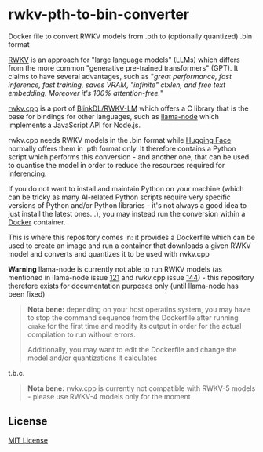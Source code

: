 # rwkv-pth-to-bin-converter

Docker file to convert RWKV models from .pth to (optionally quantized) .bin format

[RWKV](https://www.rwkv.com/) is an approach for "large language models" (LLMs) which differs from the more common "generative pre-trained transformers" (GPT). It claims to have several advantages, such as "_great performance, fast inference, fast training, saves VRAM, "infinite" ctxlen, and free text embedding. Moreover it's 100% attention-free._"

[rwkv.cpp](https://github.com/saharNooby/rwkv.cpp) is a port of [BlinkDL/RWKV-LM](https://github.com/BlinkDL/RWKV-LM) which offers a C library that is the base for bindings for other languages, such as [llama-node](https://github.com/Atome-FE/llama-node) which implements a JavaScript API for Node.js.

rwkv.cpp needs RWKV models in the .bin format while [Hugging Face](https://huggingface.co/BlinkDL) normally offers them in .pth format only. It therefore contains a Python script which performs this conversion - and another one, that can be used to quantise the model in order to reduce the resources required for inferencing.

If you do not want to install and maintain Python on your machine (which can be tricky as many AI-related Python scripts require very specific versions of Python and/or Python libraries - it's not always a good idea to just install the latest ones...), you may instead run the conversion within a [Docker](https://www.docker.com/) container.

This is where this repository comes in: it provides a Dockerfile which can be used to create an image and run a container that downloads a given RWKV model and converts and quantizes it to be used with rwkv.cpp

**Warning** llama-node is currently not able to run RWKV models (as mentioned in llama-node issue [121](https://github.com/Atome-FE/llama-node/issues/121) and rwkv.cpp issue [144](https://github.com/saharNooby/rwkv.cpp/issues/144)) - this repository therefore exists for documentation purposes only (until llama-node has been fixed)

> **Nota bene:** depending on your host operatins system, you may have to stop the command sequence from the Dockerfile after running `cmake` for the first time and modify its output in order for the actual compilation to run without errors.
>
> Additionally, you may want to edit the Dockerfile and change the model and/or quantizations it calculates


t.b.c.



> **Nota bene:** rwkv.cpp is currently not compatible with RWKV-5 models - please use RWKV-4 models only for the moment

## License ##

[MIT License](LICENSE.md)
